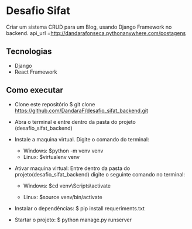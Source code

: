 # Desafio Sifat
  Criar um sistema CRUD para um Blog, usando Django Framework no backend.
  api_url =http://dandarafonseca.pythonanywhere.com/postagens

 ## Tecnologias
 * Django
 * React Framework


## Como executar

* Clone este repositório
  $ git clone https://github.com/DandaraF/desafio_sifat_backend.git

* Abra o terminal e entre dentro da pasta do projeto (desafio_sifat_backend)

* Instale a maquina virtual. Digite o comando do terminal:
  * Windows: $python -m venv venv
  * Linux: $virtualenv venv

* Ativar maquina virtual:
 Entre dentro da pasta do projeto(desafio_sifat_backend) digite o seguinte comando no terminal: 

  * Windows:
    $cd venv\Scripts\activate

  * Linux: 
    $source venv/bin/activate

* Instalar o dependências:
  $ pip install requeriments.txt

* Startar o projeto:
  $ python manage.py runserver



